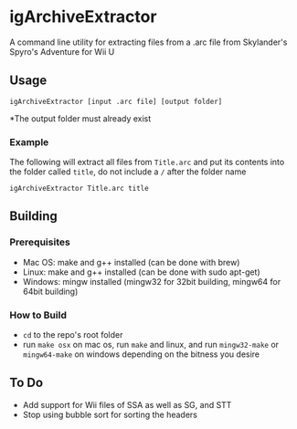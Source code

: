 # igArchiveExtractor
 A command line utility for extracting files from a .arc file from Skylander's Spyro's Adventure for Wii U

## Usage

`igArchiveExtractor [input .arc file] [output folder]`

*The output folder must already exist

### Example

The following will extract all files from `Title.arc` and put its contents into the folder called `title`, do not include a `/` after the folder name

`igArchiveExtractor Title.arc title`

## Building
### Prerequisites
* Mac OS: make and g++ installed (can be done with brew)
* Linux: make and g++ installed (can be done with sudo apt-get)
* Windows: mingw installed (mingw32 for 32bit building, mingw64 for 64bit building)

### How to Build
* `cd` to the repo's root folder
* run `make osx` on mac os, run `make` and linux, and run `mingw32-make` or `mingw64-make` on windows depending on the bitness you desire

## To Do

* Add support for Wii files of SSA as well as SG, and STT
* Stop using bubble sort for sorting the headers
